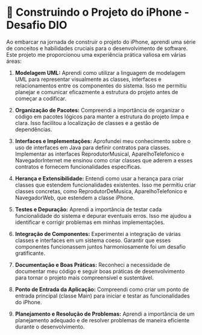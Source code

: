 

# 🚀  Construindo o Projeto do iPhone - Desafio DIO

Ao embarcar na jornada de construir o projeto do iPhone, aprendi uma série de conceitos e habilidades cruciais para o desenvolvimento de software. Este projeto me proporcionou uma experiência prática valiosa em várias áreas:

1. **Modelagem UML:** Aprendi como utilizar a linguagem de modelagem UML para representar visualmente as classes, interfaces e relacionamentos entre os componentes do sistema. Isso me permitiu planejar e comunicar eficazmente a estrutura do projeto antes de começar a codificar.

2. **Organização de Pacotes:** Compreendi a importância de organizar o código em pacotes lógicos para manter a estrutura do projeto limpa e clara. Isso facilitou a localização de classes e a gestão de dependências.

3. **Interfaces e Implementações:** Aprofundei meu conhecimento sobre o uso de interfaces em Java para definir contratos para classes. Implementar as interfaces ReprodutorMusical, AparelhoTelefonico e NavegadorInternet me ensinou como criar classes que aderem a esses contratos e fornecem funcionalidades específicas.

4. **Herança e Extensibilidade:** Entendi como usar a herança para criar classes que estendem funcionalidades existentes. Isso me permitiu criar classes concretas, como ReprodutorDeMusica, AparelhoTelefonico e NavegadorWeb, que estendem a classe iPhone.

5. **Testes e Depuração:** Aprendi a importância de testar cada funcionalidade do sistema e depurar eventuais erros. Isso me ajudou a identificar e corrigir problemas em minhas implementações.

6. **Integração de Componentes:** Experimentei a integração de várias classes e interfaces em um sistema coeso. Garantir que esses componentes funcionassem juntos harmoniosamente foi um desafio gratificante.

7. **Documentação e Boas Práticas:** Reconheci a necessidade de documentar meu código e seguir boas práticas de desenvolvimento para tornar o projeto mais compreensível e sustentável.

8. **Ponto de Entrada da Aplicação:** Compreendi como criar um ponto de entrada principal (classe Main) para iniciar e testar as funcionalidades do iPhone.

9. **Planejamento e Resolução de Problemas:** Aprendi a importância de um planejamento adequado e de resolver problemas de maneira eficiente durante o desenvolvimento.

